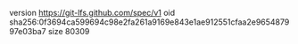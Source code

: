 version https://git-lfs.github.com/spec/v1
oid sha256:0f3694ca599694c98e2fa261a9169e843e1ae912551cfaa2e965487997e03ba7
size 80309
